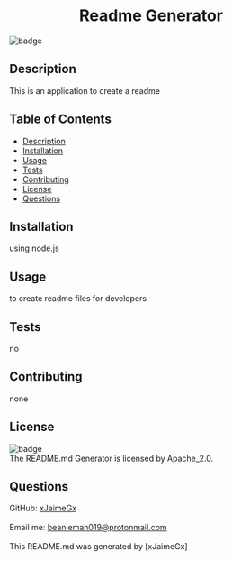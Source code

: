 
<h1 align="center">Readme Generator</h1>
  
![badge](https://img.shields.io/badge/license-Apache_2.0-blue)<br />

## Description
This is an application to create a readme

## Table of Contents
- [Description](#description)
- [Installation](#installation)
- [Usage](#usage)
- [Tests](#tests)
- [Contributing](#contributing)
- [License](#license)
- [Questions](#questions)

## Installation
using node.js

## Usage
to create readme files for developers

## Tests
no

## Contributing
none

## License
![badge](https://img.shields.io/badge/license-Apache_2.0-blue)
<br />
The README.md Generator is licensed by Apache_2.0.

## Questions
GitHub: [xJaimeGx](https://github.com/xJaimeGx)<br /><br />
Email me: beanieman019@protonmail.com<br /><br />
This README.md was generated by [xJaimeGx] 